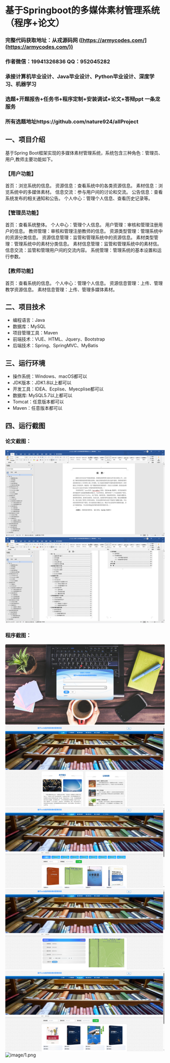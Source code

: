 基于Springboot的多媒体素材管理系统（程序+论文）
=
### 完整代码获取地址：从戎源码网 ([https://armycodes.com/](https://armycodes.com/))
### 作者微信：19941326836  QQ：952045282 
### 承接计算机毕业设计、Java毕业设计、Python毕业设计、深度学习、机器学习
### 选题+开题报告+任务书+程序定制+安装调试+论文+答辩ppt 一条龙服务
### 所有选题地址https://github.com/nature924/allProject

一、项目介绍
---
基于Spring Boot框架实现的多媒体素材管理系统，系统包含三种角色：管理员、用户,教师主要功能如下。
### 【用户功能】

首页：浏览系统的信息。
资源信息：查看系统中的各类资源信息。
素材信息：浏览系统中的多媒体素材。
信息交流：参与用户间的讨论和交流。
公告信息：查看系统发布的相关通知和公告。
个人中心：管理个人信息、查看历史记录等。

### 【管理员功能】

首页：查看系统整体。
个人中心：管理个人信息。
用户管理：审核和管理注册用户的信息。
教师管理：审核和管理注册教师的信息。
资源类型管理：管理系统中的资源分类信息。
资源信息管理：监管和管理系统中的资源信息。
素材类型管理：管理系统中的素材分类信息。
素材信息管理：监管和管理系统中的素材信。
信息交流：监管和管理用户间的交流内容。
系统管理：管理系统的基本设置和运行参数。

### 【教师功能】

首页：查看系统的信息。
个人中心：管理个人信息。
资源信息管理：上传、管理教学资源信息。
素材信息管理：上传、管理多媒体素材。







二、项目技术
---
- 编程语言：Java
- 数据库：MySQL
- 项目管理工具：Maven
- 前端技术：VUE、HTML、Jquery、Bootstrap
- 后端技术：Spring、SpringMVC、MyBatis

三、运行环境
---
- 操作系统：Windows、macOS都可以
- JDK版本：JDK1.8以上都可以
- 开发工具：IDEA、Ecplise、Myecplise都可以
- 数据库: MySQL5.7以上都可以
- Tomcat：任意版本都可以
- Maven：任意版本都可以

四、运行截图
---
### 论文截图：
![image/1.png](limage/1.png)
![image/1.png](limage/2.png)

### 程序截图：
![image/1.png](image/1.png)
![image/1.png](image/2.png)
![image/1.png](image/3.png)
![image/1.png](image/4.png)
![image/1.png](image/5.png)
![image/1.png](image/6.png)




